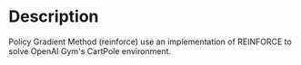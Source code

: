 # Description
Policy Gradient Method (reinforce)
use an implementation of REINFORCE to solve OpenAI Gym's CartPole environment.
